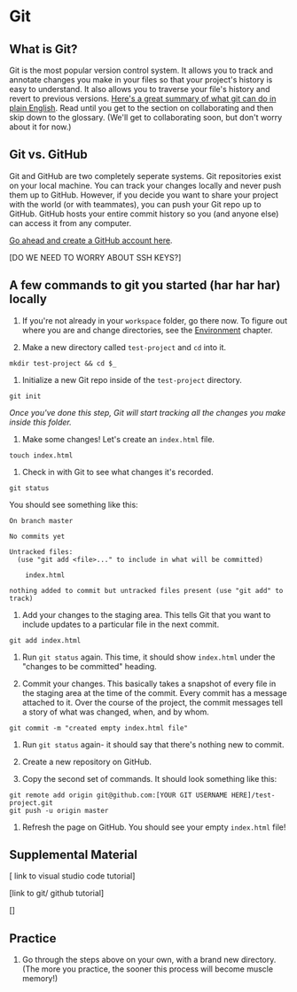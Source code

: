 # Git

## What is Git?
Git is the most popular version control system. It allows you to track and annotate changes you make in your files so that your project's history is easy to understand. It also allows you to traverse your file's history and revert to previous versions. [Here's a great summary of what git can do in plain English](https://blog.red-badger.com/2016/11/29/gitgithub-in-plain-english). Read until you get to the section on collaborating and then skip down to the glossary. (We'll get to collaborating soon, but don't worry about it for now.)

## Git vs. GitHub
Git and GitHub are two completely seperate systems. Git repositories exist on your local machine. You can track your changes locally and never push them up to GitHub. However, if you decide you want to share your project with the world (or with teammates), you can push your Git repo up to GitHub. GitHub hosts your entire commit history so you (and anyone else) can access it from any computer.

[Go ahead and create a GitHub account here](https://github.com/).

[DO WE NEED TO WORRY ABOUT SSH KEYS?]

## A few commands to git you started (har har har) locally

1. If you're not already in your `workspace` folder, go there now. To figure out where you are and change directories, see the [Environment](ENVIRONMENT.md) chapter.

1. Make a new directory called `test-project` and `cd` into it.
```
mkdir test-project && cd $_
```

1. Initialize a new Git repo inside of the `test-project` directory.
```
git init
```
*Once you've done this step, Git will start tracking all the changes you make inside this folder.*

1. Make some changes! Let's create an `index.html` file.
```
touch index.html
```

1. Check in with Git to see what changes it's recorded.
```
git status
```

You should see something like this:
```
On branch master

No commits yet

Untracked files:
  (use "git add <file>..." to include in what will be committed)

	index.html

nothing added to commit but untracked files present (use "git add" to track)
```

1. Add your changes to the staging area. This tells Git that you want to include updates to a particular file in the next commit.

```
git add index.html
```

1. Run `git status` again. This time, it should show `index.html` under the "changes to be committed" heading.

1. Commit your changes. This basically takes a snapshot of every file in the staging area at the time of the commit. Every commit has a message attached to it. Over the course of the project, the commit messages tell a story of what was changed, when, and by whom.

```
git commit -m "created empty index.html file"
```

1. Run `git status` again- it should say that there's nothing new to commit.

1. Create a new repository on GitHub.

1. Copy the second set of commands. It should look something like this:
```
git remote add origin git@github.com:[YOUR GIT USERNAME HERE]/test-project.git
git push -u origin master
```

1. Refresh the page on GitHub. You should see your empty `index.html` file!


## Supplemental Material

[ link to visual studio code tutorial]

[link to git/ github tutorial]

[]

## Practice

1. Go through the steps above on your own, with a brand new directory. (The more you practice, the sooner this process will become muscle memory!)